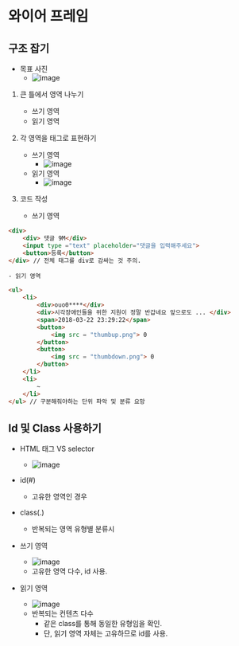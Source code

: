 와이어 프레임
================================

구조 잡기
-------------------------
- 목표 사진
  - ![image](https://user-images.githubusercontent.com/102513932/186435772-f01c5553-4959-4590-8f58-daadc58e01dd.png)

1. 큰 틀에서 영역 나누기
    - 쓰기 영역
    - 읽기 영역
2. 각 영역을 태그로 표현하기
   - 쓰기 영역
     - ![image](https://user-images.githubusercontent.com/102513932/186436025-f16353f4-7ff7-48c7-917a-788aee3c3e73.png)
   - 읽기 영역 
     - ![image](https://user-images.githubusercontent.com/102513932/186436360-43aeb2dd-cdd3-4da7-948b-e7caf7ebd5ed.png)

3. 코드 작성
    - 쓰기 영역
``` HTML
<div>
    <div> 댓글 9M</div>
    <input type ="text" placeholder="댓글을 입력해주세요">
    <button>등록</button>
</div> // 전체 태그를 div로 감싸는 것 주의.
```
    - 읽기 영역
``` HTML
<ul>
    <li>
        <div>ouo0****</div>
        <div>시각장애인들을 위한 지원이 정말 반갑네요 앞으로도 ... </div>
        <span>2018-03-22 23:29:22</span>
        <button>
            <img src = "thumbup.png"> 0
        </button>
        <button>
            <img src = "thumbdown.png"> 0
        </button>
    </li>
    <li>
        ~
    </li>
</ul> // 구분해줘야하는 단위 파악 및 분류 요망
```

Id 및 Class 사용하기
-----------------
- HTML 태그 VS selector
  - ![image](https://user-images.githubusercontent.com/102513932/186441958-948df506-0c9b-412c-b764-1a2efc0327eb.png)
- id(#)
  - 고유한 영역인 경우
- class(.)
  - 반복되는 영역 유형별 분류시

- 쓰기 영역
  - ![image](https://user-images.githubusercontent.com/102513932/186442341-ef93be75-387b-4dc3-9177-064f9f7ae344.png)
  - 고유한 영역 다수, id 사용.
- 읽기 영역 
  - ![image](https://user-images.githubusercontent.com/102513932/186443204-50573e17-253a-48da-b301-034df5021f5d.png)
  - 반복되는 컨텐츠 다수
    - 같은 class를 통해 동일한 유형임을 확인.
    - 단, 읽기 영역 자체는 고유하므로 id를 사용.
